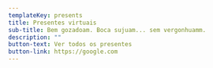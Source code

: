 ```yaml
---
templateKey: presents
title: Presentes virtuais
sub-title: Bem gozadoam. Boca sujuam... sem vergonhuamm.
description: ""
button-text: Ver todos os presentes
button-link: https://google.com
---
```

